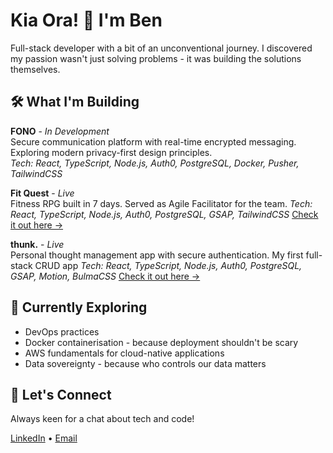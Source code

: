 # Kia Ora! 👋 I'm Ben
Full-stack developer with a bit of an unconventional journey. I discovered my passion wasn't just solving problems - it was building the solutions themselves.

## 🛠️ What I'm Building
**FONO** - *In Development*  
Secure communication platform with real-time encrypted messaging. Exploring modern privacy-first design principles.  
*Tech: React, TypeScript, Node.js, Auth0, PostgreSQL, Docker, Pusher, TailwindCSS*

**Fit Quest** - *Live*  
Fitness RPG built in 7 days. Served as Agile Facilitator for the team.
*Tech: React, TypeScript, Node.js, Auth0, PostgreSQL, GSAP, TailwindCSS*
[Check it out here →](https://fitquest-wupo.onrender.com/)

**thunk.** - *Live*  
Personal thought management app with secure authentication. My first full-stack CRUD app
*Tech: React, TypeScript, Node.js, Auth0, PostgreSQL, GSAP, Motion, BulmaCSS*
[Check it out here →](https://thunk-jx31.onrender.com/)

## 🌱 Currently Exploring
- DevOps practices
- Docker containerisation - because deployment shouldn't be scary
- AWS fundamentals for cloud-native applications
- Data sovereignty - because who controls our data matters

## 🤝 Let's Connect
Always keen for a chat about tech and code!

[LinkedIn](https://linkedin.com/in/ben-ngahere/) • [Email](mailto:ngahereben@gmail.com)
